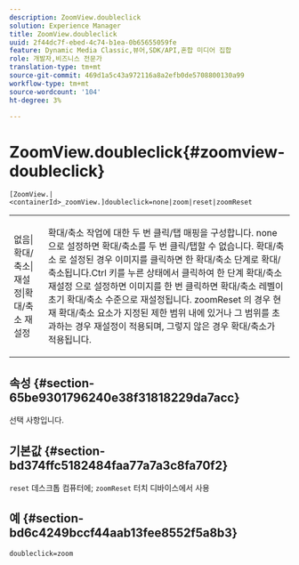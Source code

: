 ```yaml
---
description: ZoomView.doubleclick
solution: Experience Manager
title: ZoomView.doubleclick
uuid: 2f44dc7f-ebed-4c74-b1ea-0b65655059fe
feature: Dynamic Media Classic,뷰어,SDK/API,혼합 미디어 집합
role: 개발자,비즈니스 전문가
translation-type: tm+mt
source-git-commit: 469d1a5c43a972116a8a2efb0de5708800130a99
workflow-type: tm+mt
source-wordcount: '104'
ht-degree: 3%

---
```



# ZoomView.doubleclick{#zoomview-doubleclick}

`[ZoomView.|<containerId>_zoomView.]doubleclick=none|zoom|reset|zoomReset`

<table id="table_E314540D347D47699C04EB80D20C0721"> 
 <tbody> 
  <tr> 
   <td colname="col1"> <p> <span class="codeph"> 없음|확대/축소|재설정|확대/축소 재설정  </span> </p> </td> 
   <td colname="col2"> <p> 확대/축소 작업에 대한 두 번 클릭/탭 매핑을 구성합니다. <span class="codeph"> none </span>으로 설정하면 확대/축소를 두 번 클릭/탭할 수 없습니다. <span class="codeph"> 확대/축소 </span>로 설정된 경우 이미지를 클릭하면 한 확대/축소 단계로 확대/축소됩니다.Ctrl 키를 누른 상태에서 클릭하여 한 단계 확대/축소 <span class="codeph"> 재설정 </span>으로 설정하면 이미지를 한 번 클릭하면 확대/축소 레벨이 초기 확대/축소 수준으로 재설정됩니다. <span class="codeph"> zoomReset </span>의 경우 현재 확대/축소 요소가 지정된 제한 범위 내에 있거나 그 범위를 초과하는 경우 재설정이 적용되며, 그렇지 않은 경우 확대/축소가 적용됩니다. </p> </td> 
  </tr> 
 </tbody> 
</table>

## 속성 {#section-65be9301796240e38f31818229da7acc}

선택 사항입니다.

## 기본값 {#section-bd374ffc5182484faa77a7a3c8fa70f2}

`reset` 데스크톱 컴퓨터에; `zoomReset` 터치 디바이스에서 사용

## 예 {#section-bd6c4249bccf44aab13fee8552f5a8b3}

`doubleclick=zoom`
